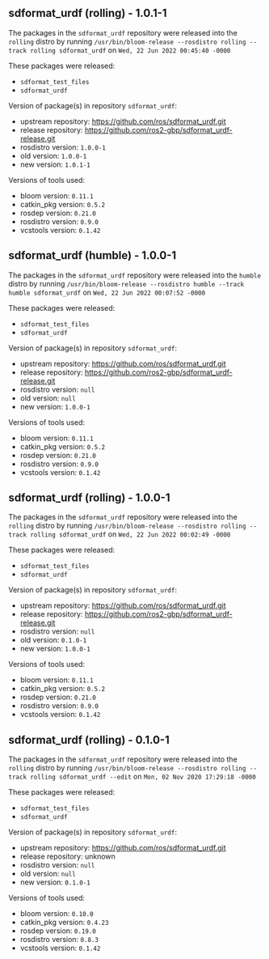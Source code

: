 ## sdformat_urdf (rolling) - 1.0.1-1

The packages in the `sdformat_urdf` repository were released into the `rolling` distro by running `/usr/bin/bloom-release --rosdistro rolling --track rolling sdformat_urdf` on `Wed, 22 Jun 2022 00:45:40 -0000`

These packages were released:
- `sdformat_test_files`
- `sdformat_urdf`

Version of package(s) in repository `sdformat_urdf`:

- upstream repository: https://github.com/ros/sdformat_urdf.git
- release repository: https://github.com/ros2-gbp/sdformat_urdf-release.git
- rosdistro version: `1.0.0-1`
- old version: `1.0.0-1`
- new version: `1.0.1-1`

Versions of tools used:

- bloom version: `0.11.1`
- catkin_pkg version: `0.5.2`
- rosdep version: `0.21.0`
- rosdistro version: `0.9.0`
- vcstools version: `0.1.42`


## sdformat_urdf (humble) - 1.0.0-1

The packages in the `sdformat_urdf` repository were released into the `humble` distro by running `/usr/bin/bloom-release --rosdistro humble --track humble sdformat_urdf` on `Wed, 22 Jun 2022 00:07:52 -0000`

These packages were released:
- `sdformat_test_files`
- `sdformat_urdf`

Version of package(s) in repository `sdformat_urdf`:

- upstream repository: https://github.com/ros/sdformat_urdf.git
- release repository: https://github.com/ros2-gbp/sdformat_urdf-release.git
- rosdistro version: `null`
- old version: `null`
- new version: `1.0.0-1`

Versions of tools used:

- bloom version: `0.11.1`
- catkin_pkg version: `0.5.2`
- rosdep version: `0.21.0`
- rosdistro version: `0.9.0`
- vcstools version: `0.1.42`


## sdformat_urdf (rolling) - 1.0.0-1

The packages in the `sdformat_urdf` repository were released into the `rolling` distro by running `/usr/bin/bloom-release --rosdistro rolling --track rolling sdformat_urdf` on `Wed, 22 Jun 2022 00:02:49 -0000`

These packages were released:
- `sdformat_test_files`
- `sdformat_urdf`

Version of package(s) in repository `sdformat_urdf`:

- upstream repository: https://github.com/ros/sdformat_urdf.git
- release repository: https://github.com/ros2-gbp/sdformat_urdf-release.git
- rosdistro version: `null`
- old version: `0.1.0-1`
- new version: `1.0.0-1`

Versions of tools used:

- bloom version: `0.11.1`
- catkin_pkg version: `0.5.2`
- rosdep version: `0.21.0`
- rosdistro version: `0.9.0`
- vcstools version: `0.1.42`


## sdformat_urdf (rolling) - 0.1.0-1

The packages in the `sdformat_urdf` repository were released into the `rolling` distro by running `/usr/bin/bloom-release --rosdistro rolling --track rolling sdformat_urdf --edit` on `Mon, 02 Nov 2020 17:29:18 -0000`

These packages were released:
- `sdformat_test_files`
- `sdformat_urdf`

Version of package(s) in repository `sdformat_urdf`:

- upstream repository: https://github.com/ros/sdformat_urdf.git
- release repository: unknown
- rosdistro version: `null`
- old version: `null`
- new version: `0.1.0-1`

Versions of tools used:

- bloom version: `0.10.0`
- catkin_pkg version: `0.4.23`
- rosdep version: `0.19.0`
- rosdistro version: `0.8.3`
- vcstools version: `0.1.42`


